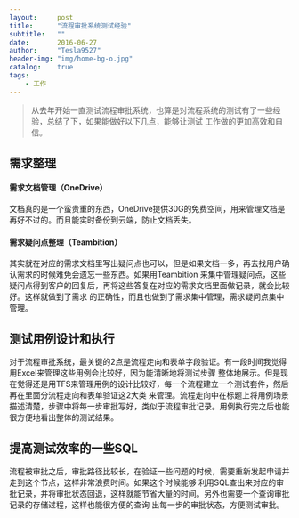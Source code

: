 ```yaml
---
layout:     post
title:      "流程审批系统测试经验"
subtitle:   ""
date:       2016-06-27
author:     "Tesla9527"
header-img: "img/home-bg-o.jpg"
catalog:    true
tags:
    - 工作
---
```


> 从去年开始一直测试流程审批系统，也算是对流程系统的测试有了一些经验，总结了下，如果能做好以下几点，能够让测试
工作做的更加高效和自信。

## 需求整理

#### 需求文档管理（OneDrive）

文档真的是一个蛮贵重的东西，OneDrive提供30G的免费空间，用来管理文档是再好不过的。而且能实时备份到云端，防止文档丢失。

#### 需求疑问点整理（Teambition）

其实就在对应的需求文档里写出疑问点也可以，但是如果文档一多，再去找用户确认需求的时候难免会遗忘一些东西。如果用Teambition
来集中管理疑问点，这些疑问点得到客户的回复后，再将这些答复在对应的需求文档里面做记录，就会比较好。这样就做到了需求
的正确性，而且也做到了需求集中管理，需求疑问点集中管理。

## 测试用例设计和执行

对于流程审批系统，最关键的2点是流程走向和表单字段验证。有一段时间我觉得用Excel来管理这些用例会比较好，因为能清晰地将测试步骤
整体地展示。但是现在觉得还是用TFS来管理用例的设计比较好，每一个流程建立一个测试套件，然后再在里面分流程走向和表单验证这2大类
来管理。流程走向中在标题上将用例场景描述清楚，步骤中将每一步审批写好，类似于流程审批记录。用例执行完之后也能很方便地看出整体的测试结果。

## 提高测试效率的一些SQL

流程被审批之后，审批路径比较长，在验证一些问题的时候，需要重新发起申请并走到这个节点，这样非常浪费时间。如果这个时候能够
利用SQL查出来对应的审批记录，并将审批状态回退，这样就能节省大量的时间。另外也需要一个查询审批记录的存储过程，这样也能很方便的查询
出每一步的审批状态，方便测试审批。



